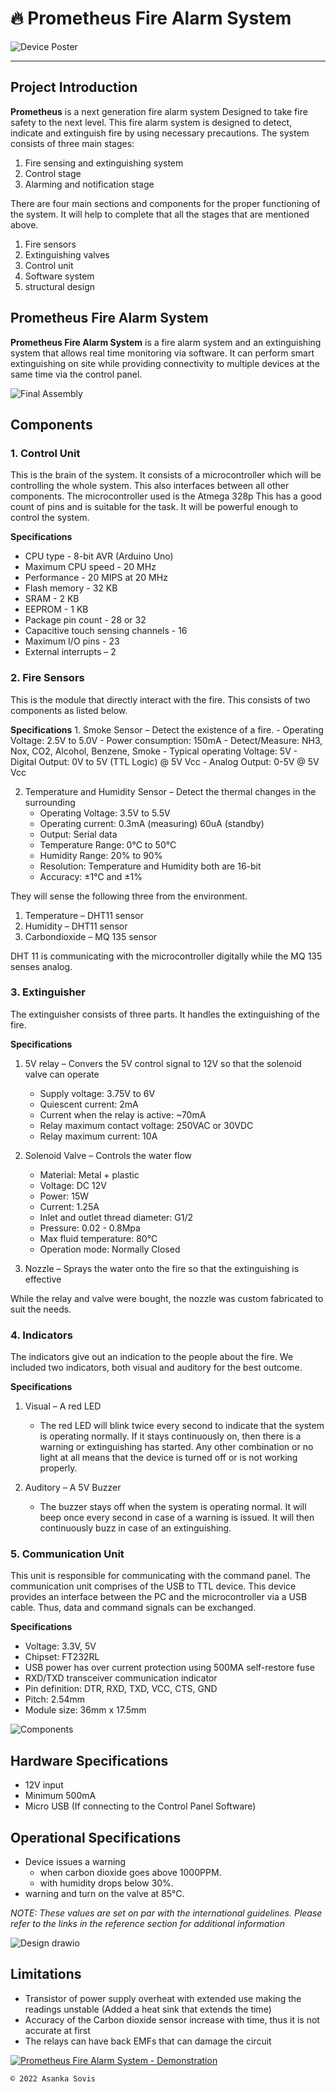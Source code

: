 # 🔥 Prometheus Fire Alarm System
![Device Poster](https://user-images.githubusercontent.com/46389631/170832781-fd202c3a-0dc3-4c76-857c-3c3a94a17366.png)

---

## Project Introduction

**Prometheus** is a next generation fire alarm system Designed to take fire safety to the next level. This fire alarm system is designed to detect, indicate and extinguish fire by using necessary precautions. The system consists of three main stages:
1. Fire sensing and extinguishing system
2. Control stage
3. Alarming and notification stage

There are four main sections and components for the proper functioning of the system. It will help to complete that all the stages that are mentioned above.
1. Fire sensors
2. Extinguishing valves
3. Control unit
4. Software system
5. structural design

## Prometheus Fire Alarm System
**Prometheus Fire Alarm System** is a fire alarm system and an extinguishing system that allows real time monitoring via software. It can perform smart extinguishing on site while providing connectivity to multiple devices at the same time via the control panel.

![Final Assembly](https://user-images.githubusercontent.com/46389631/185868729-a241fe1a-46b8-485a-bd56-5d62223f4bfc.jpeg)

## Components

### 1. Control Unit
This is the brain of the system. It consists of a microcontroller which will be controlling the whole system. This also interfaces between all other components. The microcontroller used is the Atmega 328p This has a good count of pins and is suitable for the task. It will be powerful enough to control the system.

**Specifications**
-	CPU type - 8-bit AVR (Arduino Uno)
-	Maximum CPU speed - 20 MHz
-	Performance - 20 MIPS at 20 MHz
-	Flash memory - 32 KB
-	SRAM - 2 KB
-	EEPROM - 1 KB
-	Package pin count - 28 or 32
-	Capacitive touch sensing channels - 16
-	Maximum I/O pins - 23
-	External interrupts – 2

### 2. Fire Sensors
This is the module that directly interact with the fire. This consists of two components as listed below.

**Specifications**
    1.	Smoke Sensor – Detect the existence of a fire.
    -	Operating Voltage: 2.5V to 5.0V
    -	Power consumption: 150mA
    -	Detect/Measure: NH3, Nox, CO2, Alcohol, Benzene, Smoke
    -	Typical operating Voltage: 5V
    -	Digital Output: 0V to 5V (TTL Logic) @ 5V Vcc
    -	Analog Output: 0-5V @ 5V Vcc

2.	Temperature and Humidity Sensor – Detect the thermal changes in the surrounding
    -	Operating Voltage: 3.5V to 5.5V
    -	Operating current: 0.3mA (measuring) 60uA (standby)
    -	Output: Serial data
    -	Temperature Range: 0°C to 50°C
    -	Humidity Range: 20% to 90%
    -	Resolution: Temperature and Humidity both are 16-bit
    -	Accuracy: ±1°C and ±1%

They will sense the following three from the environment.
1.	Temperature – DHT11 sensor
2.	Humidity – DHT11 sensor
3.	Carbondioxide – MQ 135 sensor

DHT 11 is communicating with the microcontroller digitally while the MQ 135 senses analog.

### 3.	Extinguisher
The extinguisher consists of three parts. It handles the extinguishing of the fire.

**Specifications**
1.	5V relay – Convers the 5V control signal to 12V so that the solenoid valve can operate
    -	Supply voltage: 3.75V to 6V
    -	Quiescent current: 2mA
    -	Current when the relay is active: ~70mA
    -	Relay maximum contact voltage: 250VAC or 30VDC
    -	Relay maximum current: 10A

2.	Solenoid Valve – Controls the water flow
    -	Material: Metal + plastic
    -	Voltage: DC 12V
    -	Power: 15W
    -	Current: 1.25A
    -	Inlet and outlet thread diameter: G1/2
    -	Pressure: 0.02 - 0.8Mpa
    -	Max fluid temperature: 80°C
    -	Operation mode: Normally Closed

3.	Nozzle – Sprays the water onto the fire so that the extinguishing is effective

While the relay and valve were bought, the nozzle was custom fabricated to suit the needs.

### 4.	Indicators
The indicators give out an indication to the people about the fire. We included two indicators, both visual and auditory for the best outcome.

**Specifications**
1.	Visual – A red LED
    -	The red LED will blink twice every second to indicate that the system is operating normally. If it stays continuously on, then there is a warning or extinguishing has started. Any other combination or no light at all means that the device is turned off or is not working properly.

2.	Auditory – A 5V Buzzer
    -	The buzzer stays off when the system is operating normal. It will beep once every second in case of a warning is issued. It will then continuously buzz in case of an extinguishing.

### 5.	Communication Unit
This unit is responsible for communicating with the command panel. The communication unit comprises of the USB to TTL device. This device provides an interface between the PC and the microcontroller via a USB cable. Thus, data and command signals can be exchanged.

**Specifications**
-	Voltage: 3.3V, 5V
-	Chipset: FT232RL
-	USB power has over current protection using 500MA self-restore fuse
-	RXD/TXD transceiver communication indicator
-	Pin definition: DTR, RXD, TXD, VCC, CTS, GND
-	Pitch: 2.54mm
-	Module size: 36mm x 17.5mm

![Components](https://user-images.githubusercontent.com/46389631/185901185-ccc0f130-7fa7-491f-b832-135f4ef87584.jpg)

## Hardware Specifications
-	12V input
-	Minimum 500mA
-	Micro USB (If connecting to the Control Panel Software)

## Operational Specifications
-	Device issues a warning
    *	when carbon dioxide goes above 1000PPM.
    * with humidity drops below 30%.
-	warning and turn on the valve at 85°C.

*NOTE: These values are set on par with the international guidelines. Please refer to the links in the reference section for additional information*

![Design drawio](https://user-images.githubusercontent.com/46389631/185869594-2c75dce2-67c4-4d6d-a136-386a9cc70195.png)

## Limitations
-	Transistor of power supply overheat with extended use making the readings unstable (Added a heat sink that extends the time)
-	Accuracy of the Carbon dioxide sensor increase with time, thus it is not accurate at first
-	The relays can have back EMFs that can damage the circuit

[![Prometheus Fire Alarm System - Demonstration](https://user-images.githubusercontent.com/46389631/185864316-67f4a5a4-1769-4117-bcbc-bbf7ab7d6a54.png)](https://www.youtube.com/watch?v=StTqXEQ2l-Y "Prometheus Fire Alarm System - Demonstration")

`© 2022 Asanka Sovis`
